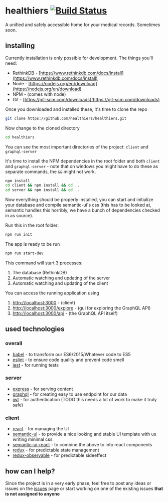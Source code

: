 # healthiers [![Build Status](https://travis-ci.org/healthiers/healthiers.svg?branch=master)](https://travis-ci.org/healthiers/healthiers)

A unified and safely accessible home for your medical records. Sometimes soon.

## installing

Currently installation is only possible for development. The things you'll need:

* RethinkDB - [https://www.rethinkdb.com/docs/install](https://www.rethinkdb.com/docs/install)
* Node - [https://nodejs.org/en/download](https://nodejs.org/en/download)
* NPM - (comes with node)
* Git - [https://git-scm.com/downloads](https://git-scm.com/downloads)

Once you downloaded and installed these, it's time to clone the repo

```bash
git clone https://github.com/healthiers/healthiers.git
```
Now change to the cloned directory

```bash
cd healthiers
```
You can see the most important directories of the project: `client` and `graphql-server`

It's time to install the NPM dependencies in the root folder and both `client` and `graphql-server` - 
note that on windows you might have to do these as separate commands, the `&&` might not work.

```bash
npm install
cd client && npm install && cd ..
cd server && npm install && cd ..
```
Now everything should be properly installed, you can start and initialize your database 
and compile semantic-ui's css (this has to be looked at, semantic handles this horribly, 
we have a bunch of dependencies checked in as source). 

Run this in the root folder:

```bash
npm run init
```
The app is ready to be run

```bash
npm run start-dev
```

This command will start 3 processes:

1. The database (RethinkDB)
2. Automatic watching and updating of the server
3. Automatic watching and updating of the client

You can access the running application using

1. [http://localhost:3000](http://localhost:3000) - (client)
2. [http://localhost:3000/explore](http://localhost:3000/explore) - (gui for exploring the GraphQL API)
3. [http://localhost:3000/api](http://localhost:3000/api) - (the GraphQL API itself)

## used technologies

### overall 
* [babel](https://babeljs.io/) - to transform our ES6/2015/Whatever code to ES5
* [eslint](http://eslint.org/) - to ensure code quality and prevent code smell
* [jest](https://facebook.github.io/jest/) - for running tests

### server
* [express](http://expressjs.com/) - for serving content
* [graphql](http://graphql.org/graphql-js/) - for creating easy to use endpoint for our data
* [jwt](https://jwt.io/) - for authentication (TODO this needs a lot of work to make it truly safe)

### client
* [react](https://facebook.github.io/react/) - for managing the UI
* [semantic-ui](http://semantic-ui.com/) - to provide a nice looking and stable UI template with us writing minimal css
* [semantic-ui-react](http://react.semantic-ui.com/) - to combine the above to into react components
* [redux](http://redux.js.org/) - for predictable state management
* [redux-observable](https://redux-observable.js.org/) - for predictable sideeffect

## how can I help?

Since the project is in a very early phase, feel free to post any ideas or issues
on the [issues](https://github.com/healthiers/healthiers/issues) page or start working
on one of the existing issues **that is not assigned to anyone**